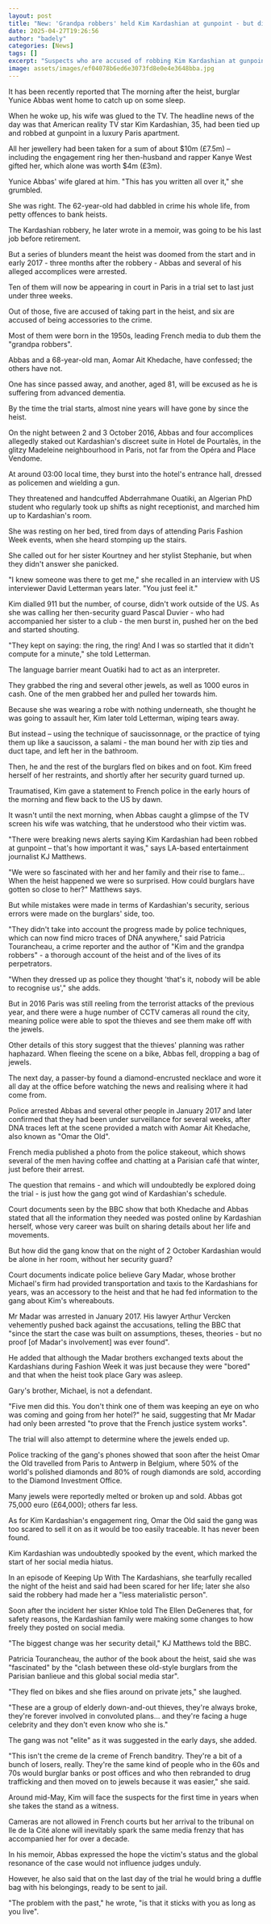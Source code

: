 ```yaml
---
layout: post
title: "New: 'Grandpa robbers' held Kim Kardashian at gunpoint - but didn't know who she was"
date: 2025-04-27T19:26:56
author: "badely"
categories: [News]
tags: []
excerpt: "Suspects who are accused of robbing Kim Kardashian at gunpoint in October 2016 stand trial in Paris."
image: assets/images/ef04078b6ed6e3073fd8e0e4e3648bba.jpg
---
```


It has been recently reported that The morning after the heist, burglar Yunice Abbas went home to catch up on some sleep.

When he woke up, his wife was glued to the TV. The headline news of the day was that American reality TV star Kim Kardashian, 35, had been tied up and robbed at gunpoint in a luxury Paris apartment.

All her jewellery had been taken for a sum of about $10m (£7.5m) – including the engagement ring her then-husband and rapper Kanye West gifted her, which alone was worth $4m (£3m).

Yunice Abbas' wife glared at him. "This has you written all over it," she grumbled.

She was right. The 62-year-old had dabbled in crime his whole life, from petty offences to bank heists.

The Kardashian robbery, he later wrote in a memoir, was going to be his last job before retirement.

But a series of blunders meant the heist was doomed from the start and in early 2017 - three months after the robbery - Abbas and several of his alleged accomplices were arrested.

Ten of them will now be appearing in court in Paris in a trial set to last just under three weeks. 

Out of those, five are accused of taking part in the heist, and six are accused of being accessories to the crime.

Most of them were born in the 1950s, leading French media to dub them the "grandpa robbers".

Abbas and a 68-year-old man, Aomar Ait Khedache, have confessed; the others have not. 

One has since passed away, and another, aged 81, will be excused as he is suffering from advanced dementia. 

By the time the trial starts, almost nine years will have gone by since the heist.

On the night between 2 and 3 October 2016, Abbas and four accomplices allegedly staked out Kardashian's discreet suite in Hotel de Pourtalès, in the glitzy Madeleine neighbourhood in Paris, not far from the Opéra and Place Vendome.

At around 03:00 local time, they burst into the hotel's entrance hall, dressed as policemen and wielding a gun.

They threatened and handcuffed Abderrahmane Ouatiki, an Algerian PhD student who regularly took up shifts as night receptionist, and marched him up to Kardashian's room.

She was resting on her bed, tired from days of attending Paris Fashion Week events, when she heard stomping up the stairs. 

She called out for her sister Kourtney and her stylist Stephanie, but when they didn't answer she panicked.

"I knew someone was there to get me," she recalled in an interview with US interviewer David Letterman years later. "You just feel it."

Kim dialled 911 but the number, of course, didn't work outside of the US. As she was calling her then-security guard Pascal Duvier - who had accompanied her sister to a club - the men burst in, pushed her on the bed and started shouting.

"They kept on saying: the ring, the ring! And I was so startled that it didn't compute for a minute," she told Letterman. 

The language barrier meant Ouatiki had to act as an interpreter.

They grabbed the ring and several other jewels, as well as 1000 euros in cash. One of the men grabbed her and pulled her towards him. 

Because she was wearing a robe with nothing underneath, she thought he was going to assault her, Kim later told Letterman, wiping tears away.

But instead – using the technique of saucissonnage, or the practice of tying them up like a saucisson, a salami - the man bound her with zip ties and duct tape, and left her in the bathroom.

Then, he and the rest of the burglars fled on bikes and on foot. Kim freed herself of her restraints, and shortly after her security guard turned up.

Traumatised, Kim gave a statement to French police in the early hours of the morning and flew back to the US by dawn.

It wasn't until the next morning, when Abbas caught a glimpse of the TV screen his wife was watching, that he understood who their victim was.

"There were breaking news alerts saying Kim Kardashian had been robbed at gunpoint – that's how important it was," says LA-based entertainment journalist KJ Matthews.

"We were so fascinated with her and her family and their rise to fame... When the heist happened we were so surprised. How could burglars have gotten so close to her?" Matthews says.

But while mistakes were made in terms of Kardashian's security, serious errors were made on the burglars' side, too.

"They didn't take into account the progress made by police techniques, which can now find micro traces of DNA anywhere," said Patricia Tourancheau, a crime reporter and the author of "Kim and the grandpa robbers" - a thorough account of the heist and of the lives of its perpetrators.

"When they dressed up as police they thought 'that's it, nobody will be able to recognise us'," she adds.

But in 2016 Paris was still reeling from the terrorist attacks of the previous year, and there were a huge number of CCTV cameras all round the city, meaning police were able to spot the thieves and see them make off with the jewels.

Other details of this story suggest that the thieves' planning was rather haphazard. When fleeing the scene on a bike, Abbas fell, dropping a bag of jewels.

The next day, a passer-by found a diamond-encrusted necklace and wore it all day at the office before watching the news and realising where it had come from.

Police arrested Abbas and several other people in January 2017 and later confirmed that they had been under surveillance for several weeks, after DNA traces left at the scene provided a match with Aomar Ait Khedache, also known as "Omar the Old".

French media published a photo from the police stakeout, which shows several of the men having coffee and chatting at a Parisian café that winter, just before their arrest.

The question that remains - and which will undoubtedly be explored doing the trial - is just how the gang got wind of Kardashian's schedule.

Court documents seen by the BBC show that both Khedache and Abbas stated that all the information they needed was posted online by Kardashian herself, whose very career was built on sharing details about her life and movements.

But how did the gang know that on the night of 2 October Kardashian would be alone in her room, without her security guard?

Court documents indicate police believe Gary Madar, whose brother Michael's firm had provided transportation and taxis to the Kardashians for years, was an accessory to the heist and that he had fed information to the gang about Kim's whereabouts.

Mr Madar was arrested in January 2017. His lawyer Arthur Vercken vehemently pushed back against the accusations, telling the BBC that "since the start the case was built on assumptions, theses, theories - but no proof [of Madar's involvement] was ever found".

He added that although the Madar brothers exchanged texts about the Kardashians during Fashion Week it was just because they were "bored" and that when the heist took place Gary was asleep.

Gary's brother, Michael, is not a defendant.

"Five men did this. You don't think one of them was keeping an eye on who was coming and going from her hotel?" he said, suggesting that Mr Madar had only been arrested "to prove that the French justice system works".

The trial will also attempt to determine where the jewels ended up. 

Police tracking of the gang's phones showed that soon after the heist Omar the Old travelled from Paris to Antwerp in Belgium, where 50% of the world's polished diamonds and 80% of rough diamonds are sold, according to the Diamond Investment Office.

Many jewels were reportedly melted or broken up and sold. Abbas got 75,000 euro (£64,000); others far less.

As for Kim Kardashian's engagement ring, Omar the Old said the gang was too scared to sell it on as it would be too easily traceable. It has never been found.

Kim Kardashian was undoubtedly spooked by the event, which marked the start of her social media hiatus.

In an episode of Keeping Up With The Kardashians, she tearfully recalled the night of the heist and said had been scared for her life; later she also said the robbery had made her a "less materialistic person".

Soon after the incident her sister Khloe told The Ellen DeGeneres that, for safety reasons, the Kardashian family were making some changes to how freely they posted on social media.

"The biggest change was her security detail," KJ Matthews told the BBC.

Patricia Tourancheau, the author of the book about the heist, said she was "fascinated" by the "clash between these old-style burglars from the Parisian banlieue and this global social media star".

"They fled on bikes and she flies around on private jets," she laughed. 

"These are a group of elderly down-and-out thieves, they're always broke, they're forever involved in convoluted plans… and they're facing a huge celebrity and they don't even know who she is."

The gang was not "elite" as it was suggested in the early days, she added.

"This isn't the creme de la creme of French banditry. They're a bit of a bunch of losers, really. They're the same kind of people who in the 60s and 70s would burglar banks or post offices and who then rebranded to drug trafficking and then moved on to jewels because it was easier," she said.

Around mid-May, Kim will face the suspects for the first time in years when she takes the stand as a witness. 

Cameras are not allowed in French courts but her arrival to the tribunal on Ile de la Cité alone will inevitably spark the same media frenzy that has accompanied her for over a decade.

In his memoir, Abbas expressed the hope the victim's status and the global resonance of the case would not influence judges unduly.

However, he also said that on the last day of the trial he would bring a duffle bag with his belongings, ready to be sent to jail.

"The problem with the past," he wrote, "is that it sticks with you as long as you live".

